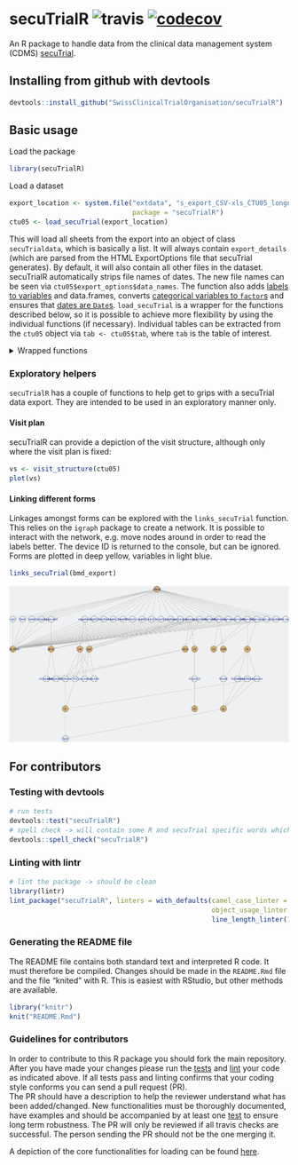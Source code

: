 
<!-- README.md is generated from README.Rmd. Please edit that file -->

# secuTrialR ![travis](https://api.travis-ci.com/SwissClinicalTrialOrganisation/secuTrialR.svg?branch=master) [![codecov](https://codecov.io/github/SwissClinicalTrialOrganisation/secuTrialR/branch/master/graphs/badge.svg)](https://codecov.io/github/SwissClinicalTrialOrganisation/secuTrialR)

An R package to handle data from the clinical data management system
(CDMS) [secuTrial](https://www.secutrial.com/en/).

## Installing from github with devtools

``` r
devtools::install_github("SwissClinicalTrialOrganisation/secuTrialR")
```

## Basic usage

Load the package

``` r
library(secuTrialR)
```

Load a
dataset

``` r
export_location <- system.file("extdata", "s_export_CSV-xls_CTU05_longnames_sep_ref.zip",
                               package = "secuTrialR")
ctu05 <- load_secuTrial(export_location)
```

This will load all sheets from the export into an object of class
`secuTrialdata`, which is basically a list. It will always contain
`export_details` (which are parsed from the HTML ExportOptions file that
secuTrial generates). By default, it will also contain all other files
in the dataset. secuTrialR automatically strips file names of dates. The
new file names can be seen via `ctu05$export_options$data_names`. The
function also adds [labels to variables](#variable-labels) and
data.frames, converts [categorical variables to
`factor`s](#prepare-factors) and ensures that [dates are
`Date`s](#prepare-dates). `load_secuTrial` is a wrapper for the
functions described below, so it is possible to achieve more flexibility
by using the individual functions (if necessary). Individual tables can
be extracted from the `ctu05` object via `tab <- ctu05$tab`, where `tab`
is the table of interest.

<details>

<summary>Wrapped functions</summary>

<details>

<summary>Load a dataset</summary>

#### Load the dataset

``` r
# prepare path to example export
export_location <- system.file("extdata", "s_export_CSV-xls_BMD.zip",
                               package = "secuTrialR")
# load all export data
bmd_export <- load_secuTrial_export(data_dir = export_location)

# load a second dataset
export_location <- system.file("extdata", "s_export_CSV-xls_CTU05_longnames_sep_ref.zip",
                               package = "secuTrialR")
ctu05 <- load_secuTrial_export(export_location)

# View names of the bmd_export object
names(bmd_export)
```

    ##  [1] "export_options" "fs"             "cn"             "ctr"           
    ##  [5] "is"             "qs"             "qac"            "vp"            
    ##  [9] "vpfs"           "atcn"           "atcvp"          "cts"           
    ## [13] "bmd"            "atbmd"

`load_secuTrial_export` returns an object of class `secuTrialdata`,
which is basically a list. It will always contain `export_details`
(which are parsed from the HTML ExportOptions file that secuTrial
generates). By default, it will also contain all other files in the
dataset. secuTrialR automatically strips file names of dates. The new
file names can be seen via `bmd_export$export_options$data_names`.
<!-- DEDICATED ACCESSOR FUNCTION FOR DATA_NAMES? might already be implemented in the print method -->

`bmd_export` is a list, with class `secuTrialdata`. To prevent it from
printing all data to the console, a special print method returns some
useful information about the objects within `bmd_export` instead. The
information returned includes the original file name in the datafile,
it’s name in the `secuTrialdata` object, together with the number of
rows and columns and a column indicating whether the object is metadata
or
    not:

``` r
bmd_export
```

    ## SecuTrial data imported from C:/R/R-3.4.2/library/secuTrialR/extdata/s_export_CSV-xls_BMD.zip 
    ##  table nrow ncol  meta original_name
    ##     vp    1   10  TRUE        vp.xls
    ##   vpfs    1    2  TRUE      vpfs.xls
    ##     fs    1    7  TRUE        fs.xls
    ##     qs    1    7  TRUE        qs.xls
    ##     is    3    8  TRUE        is.xls
    ##    ctr    1    3  TRUE       ctr.xls
    ##     cn  113   13  TRUE        cn.xls
    ##   atcn    0    6  TRUE      atcn.xls
    ##  atcvp    0   11  TRUE     atcvp.xls
    ##    qac    0   10  TRUE       qac.xls
    ##    cts    0    8  TRUE       cts.xls
    ##    bmd  504   27 FALSE       bmd.xls
    ##  atbmd    0   28 FALSE     atbmd.xls

Individual tables can be extracted from the `bmd_export` object via `tab
<- bmd_export$tab`, where `tab` is the table of interest.
<!-- accessor function? -->

</details>

<details>

<summary>Variable labels</summary>

#### Variable labels

For creating tables, it is often useful to have access to variable
labels. secuTrialR supports two main methods for handling them - a named
list, or via variable attributes. The list approach works as follows.

``` r
labs <- labels_secuTrial(bmd_export)
# query the list with the variable name of interest
labs[["age"]]
```

    ## [1] "Age"

The attribute based approach adds labels as an attribute to a variable,
which can then be accessed via `label(var)`.

``` r
labelled <- label_secuTrial(bmd_export)
label(labelled$bmd$age)
```

    ## [1] "Age"

Labels can be added to new variables or changed via

``` r
label(labelled$bmd$age) <- "Age (years)"
label(labelled$bmd$age)
```

    ## [1] "Age (years)"

Where units have been defined in the SecuTrial database, they can be
accessed or changed analogously (here, age had no unit assigned, but we
can add one).

``` r
units(labelled$bmd$age)
```

    ## NULL

``` r
units(labelled$bmd$age) <- "years"
units(labelled$bmd$age)
```

    ## [1] "years"

There is a drawback to the attribute based approach - labels will not be
propogated if variables are derived and may be lost if variables are
edited.

Currently, `label_secuTrial` should be used prior to `dates_secuTrial`
or `factorize_secuTrial` so that labels and units are propogated to
factor and date variables.

</details>

<details>

<summary>Prepare factors</summary>

#### Prepare factors

It is often useful to have categorical variables as factors (R knows how
to handle factors). secuTrialR can prepare factors easily.

``` r
factors <- factorize_secuTrial(ctu05)
```

This functions loops through each table of the dataset, creating new
factor variables where necessary. The new variables are the same as the
original but with `.factor` appended (i.e. a new variable called
`sex.factor` would be added to the relevant form).

``` r
# original variable
str(factors$ctu05baseline$gender)
```

    ##  int [1:17] 1 NA NA 2 1 2 1 NA NA 1 ...

``` r
# factor
str(factors$ctu05baseline$gender.factor)
```

    ##  Factor w/ 2 levels "male","female": 1 NA NA 2 1 2 1 NA NA 1 ...

``` r
# cross tabulation
table(original = factors$ctu05baseline$gender, factor = factors$ctu05baseline$gender.factor)
```

    ##         factor
    ## original male female
    ##        1    5      0
    ##        2    0      5

</details>

<details>

<summary>Prepare dates</summary>

#### Prepare dates

Dates are a very common data type. They cannot be easily used though in
their export format. This is also easily rectified in secuTrialR:

Date-time variables (e.g. something of the format `2019-05-07 08:35`)
are not yet handled.

``` r
dates <- dates_secuTrial(ctu05)
```

</details>

#### Recommended approach if not using `load_secuTrial`

``` r
f <- "PATH_TO_FILE"
d <- load_secuTrial_export(f)
l <- label_secuTrial(d)
fa <- factorize_secuTrial(l)
dat <- dates_secuTrial(fa)

# or, if you like pipes
library(magrittr)
f <- "PATH_TO_FILE"
d <- load_secuTrial_export(f)
dat <- d %>% 
  label_secuTrial() %>%
  factorize_secuTrial() %>%
  dates_secuTrial()
```

</details>

### Exploratory helpers

`secuTrialR` has a couple of functions to help get to grips with a
secuTrial data export. They are intended to be used in an exploratory
manner only.

#### Visit plan

secuTrialR can provide a depiction of the visit structure, although only
where the visit plan is fixed:

``` r
vs <- visit_structure(ctu05)
plot(vs)
```

<!-- PLOT METHOD DIRECTLY FOR secuTrialdata objects? -->

#### Linking different forms

Linkages amongst forms can be explored with the `links_secuTrial`
function. This relies on the `igraph` package to create a network. It is
possible to interact with the network, e.g. move nodes around in order
to read the labels better. The device ID is returned to the console, but
can be ignored. Forms are plotted in deep yellow, variables in light
blue.

``` r
links_secuTrial(bmd_export)
```

![](inst/extdata/map.png)
<!-- Figure has to be generated outside of the Rmd file - resize the window and select view/"fit to screen", export it to a PDF and then convert it to a PNG -->

## For contributors

### Testing with devtools

``` r
# run tests
devtools::test("secuTrialR")
# spell check -> will contain some R and secuTrial specific words which is fine
devtools::spell_check("secuTrialR")
```

### Linting with lintr

``` r
# lint the package -> should be clean
library(lintr)
lint_package("secuTrialR", linters = with_defaults(camel_case_linter = NULL,
                                                   object_usage_linter = NULL,
                                                   line_length_linter(125)))
```

### Generating the README file

The README file contains both standard text and interpreted R code. It
must therefore be compiled. Changes should be made in the `README.Rmd`
file and the file “knited” with R. This is easiest with RStudio, but
other methods are available.

``` r
library("knitr")
knit("README.Rmd")
```

### Guidelines for contributors

In order to contribute to this R package you should fork the main
repository. After you have made your changes please run the
[tests](README.md#testing-with-devtools) and
[lint](README.md#linting-with-lintr) your code as indicated above. If
all tests pass and linting confirms that your coding style conforms you
can send a pull request (PR).  
The PR should have a description to help the reviewer understand what
has been added/changed. New functionalities must be thoroughly
documented, have examples and should be accompanied by at least one
[test](tests/testthat/) to ensure long term robustness. The PR will only
be reviewed if all travis checks are successful. The person sending the
PR should not be the one merging it.

A depiction of the core functionalities for loading can be found
[here](inst/extdata/secuTrialR.png).
